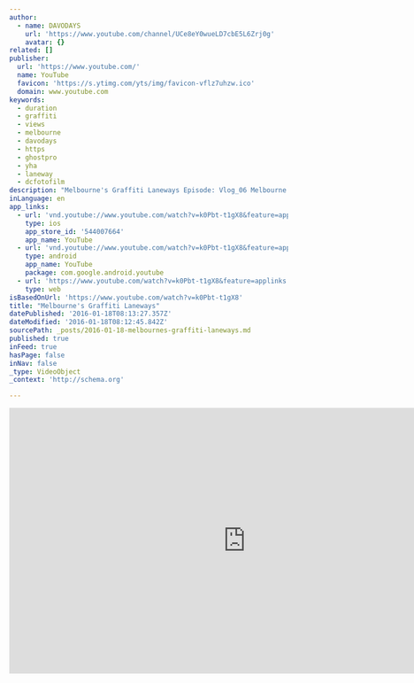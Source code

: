 ```yaml
---
author:
  - name: DAVODAYS
    url: 'https://www.youtube.com/channel/UCe8eY0wueLD7cbE5L6Zrj0g'
    avatar: {}
related: []
publisher:
  url: 'https://www.youtube.com/'
  name: YouTube
  favicon: 'https://s.ytimg.com/yts/img/favicon-vflz7uhzw.ico'
  domain: www.youtube.com
keywords:
  - duration
  - graffiti
  - views
  - melbourne
  - davodays
  - https
  - ghostpro
  - yha
  - laneway
  - dcfotofilm
description: "Melbourne's Graffiti Laneways Episode: Vlog_06 Melbourne city is known for its rich art culture, tag along and join Dave as he explores the city while filming with YHA for a film project. Exploring some of Melbourne's best graffiti laneways such as Hozier Lane."
inLanguage: en
app_links:
  - url: 'vnd.youtube://www.youtube.com/watch?v=k0Pbt-t1gX8&feature=applinks'
    type: ios
    app_store_id: '544007664'
    app_name: YouTube
  - url: 'vnd.youtube://www.youtube.com/watch?v=k0Pbt-t1gX8&feature=applinks'
    type: android
    app_name: YouTube
    package: com.google.android.youtube
  - url: 'https://www.youtube.com/watch?v=k0Pbt-t1gX8&feature=applinks'
    type: web
isBasedOnUrl: 'https://www.youtube.com/watch?v=k0Pbt-t1gX8'
title: "Melbourne's Graffiti Laneways"
datePublished: '2016-01-18T08:13:27.357Z'
dateModified: '2016-01-18T08:12:45.842Z'
sourcePath: _posts/2016-01-18-melbournes-graffiti-laneways.md
published: true
inFeed: true
hasPage: false
inNav: false
_type: VideoObject
_context: 'http://schema.org'

---
```

<iframe src="https://cdn.embedly.com/widgets/media.html?src=https%3A%2F%2Fwww.youtube.com%2Fembed%2Fk0Pbt-t1gX8%3Ffeature%3Doembed&amp;url=https%3A%2F%2Fwww.youtube.com%2Fwatch%3Fv%3Dk0Pbt-t1gX8&amp;image=https%3A%2F%2Fi.ytimg.com%2Fvi%2Fk0Pbt-t1gX8%2Fhqdefault.jpg&amp;key=b7d04c9b404c499eba89ee7072e1c4f7&amp;type=text%2Fhtml&amp;schema=youtube" width="854" height="480" scrolling="no" frameborder="0" allowfullscreen="allowfullscreen" style=""></iframe>